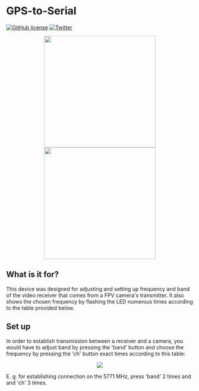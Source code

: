 # GPS-to-Serial

[![GitHub license](https://img.shields.io/github/license/XxOinvizioNxX/RX5808-ABFC)](https://github.com/XxOinvizioNxX/RX5808-ABFC/blob/main/LICENSE)
[![Twitter](https://img.shields.io/twitter/url?style=social&url=https%3A%2F%2Ftwitter.com%2Ffern_hertz)](https://twitter.com/fern_hertz)

<div style="width:100%;text-align:center;">
    <p align="center">
        <img src="https://github.com/XxOinvizioNxX/
RX5808-ABFC/raw/main/PHOTO_1.jpg" width=300 height="auto">
        <img src="https://github.com/XxOinvizioNxX/
RX5808-ABFC/raw/main/PHOTO_2.jpg" width=300 height="auto">
    </p>
</div>

## What is it for?

This device was designed for adjusting and setting up frequency and band of the video receiver that comes from a FPV camera's transmitter.
It also shows the chosen frequency by flashing the LED numerous times according to the table provided below.

## Set up

In order to establish transmission between a receiver and a camera, you would have to adjust band by pressing the 'band' button and choose the frequency by pressing the 'ch' button exact times according to this table:

<div style="width:100%;text-align:center;">
    <p align="center">
        <img src="https://github.com/XxOinvizioNxX/
RX5808-ABFC/raw/main/FREQUENCY_CHART.png" width="auto" height="auto">
    </p>
</div>

E. g. for establishing connection on the 5771 MHz, press 'band' 2 times and and 'ch' 3 times.

